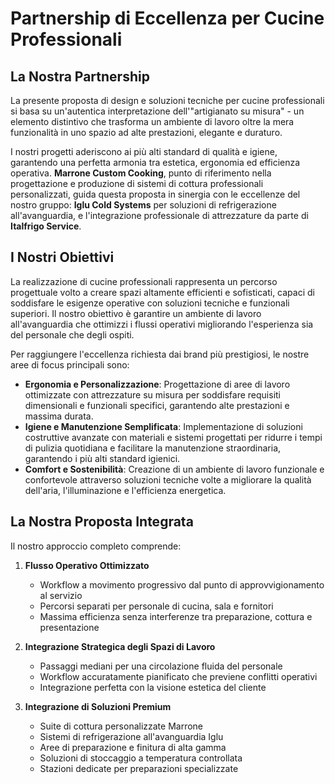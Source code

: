 # Partnership di Eccellenza per Cucine Professionali

## La Nostra Partnership

La presente proposta di design e soluzioni tecniche per cucine professionali si basa su un'autentica interpretazione dell'"artigianato su misura" - un elemento distintivo che trasforma un ambiente di lavoro oltre la mera funzionalità in uno spazio ad alte prestazioni, elegante e duraturo.

I nostri progetti aderiscono ai più alti standard di qualità e igiene, garantendo una perfetta armonia tra estetica, ergonomia ed efficienza operativa. **Marrone Custom Cooking**, punto di riferimento nella progettazione e produzione di sistemi di cottura professionali personalizzati, guida questa proposta in sinergia con le eccellenze del nostro gruppo: **Iglu Cold Systems** per soluzioni di refrigerazione all'avanguardia, e l'integrazione professionale di attrezzature da parte di **Italfrigo Service**.

## I Nostri Obiettivi

La realizzazione di cucine professionali rappresenta un percorso progettuale volto a creare spazi altamente efficienti e sofisticati, capaci di soddisfare le esigenze operative con soluzioni tecniche e funzionali superiori. Il nostro obiettivo è garantire un ambiente di lavoro all'avanguardia che ottimizzi i flussi operativi migliorando l'esperienza sia del personale che degli ospiti.

Per raggiungere l'eccellenza richiesta dai brand più prestigiosi, le nostre aree di focus principali sono:

- **Ergonomia e Personalizzazione**: Progettazione di aree di lavoro ottimizzate con attrezzature su misura per soddisfare requisiti dimensionali e funzionali specifici, garantendo alte prestazioni e massima durata.
- **Igiene e Manutenzione Semplificata**: Implementazione di soluzioni costruttive avanzate con materiali e sistemi progettati per ridurre i tempi di pulizia quotidiana e facilitare la manutenzione straordinaria, garantendo i più alti standard igienici.
- **Comfort e Sostenibilità**: Creazione di un ambiente di lavoro funzionale e confortevole attraverso soluzioni tecniche volte a migliorare la qualità dell'aria, l'illuminazione e l'efficienza energetica.

## La Nostra Proposta Integrata

Il nostro approccio completo comprende:

1. **Flusso Operativo Ottimizzato**
   - Workflow a movimento progressivo dal punto di approvvigionamento al servizio
   - Percorsi separati per personale di cucina, sala e fornitori
   - Massima efficienza senza interferenze tra preparazione, cottura e presentazione

2. **Integrazione Strategica degli Spazi di Lavoro**
   - Passaggi mediani per una circolazione fluida del personale
   - Workflow accuratamente pianificato che previene conflitti operativi
   - Integrazione perfetta con la visione estetica del cliente

3. **Integrazione di Soluzioni Premium**
   - Suite di cottura personalizzate Marrone
   - Sistemi di refrigerazione all'avanguardia Iglu
   - Aree di preparazione e finitura di alta gamma
   - Soluzioni di stoccaggio a temperatura controllata
   - Stazioni dedicate per preparazioni specializzate
